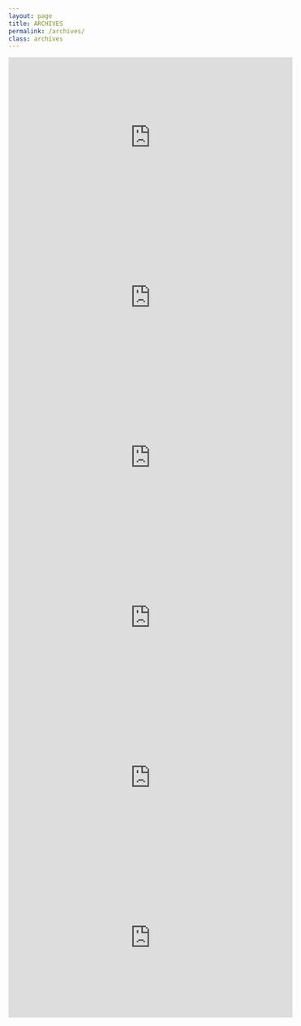 ```yaml
---
layout: page
title: ARCHIVES
permalink: /archives/
class: archives
---
```

<iframe width="560" height="315" src="https://www.youtube.com/embed/videoseries?list=PLDeicGW8SQOx4gIYdnXB9NT7Z5VS3takX" title="YouTube video player" frameborder="0" allow="accelerometer; autoplay; clipboard-write; encrypted-media; gyroscope; picture-in-picture" allowfullscreen></iframe>

<iframe width="560" height="315" src="https://www.youtube.com/embed/SN3FJmvUiEA" title="YouTube video player" frameborder="0" allow="accelerometer; autoplay; clipboard-write; encrypted-media; gyroscope; picture-in-picture" allowfullscreen></iframe>

<iframe width="560" height="315" src="https://www.youtube.com/embed/470jMy-Ngz4" title="YouTube video player" frameborder="0" allow="accelerometer; autoplay; clipboard-write; encrypted-media; gyroscope; picture-in-picture" allowfullscreen></iframe>

<iframe width="560" height="315" src="https://www.youtube.com/embed/videoseries?list=PLDeicGW8SQOxxSQVCkok2T1v45b9hkQqh" title="YouTube video player" frameborder="0" allow="accelerometer; autoplay; clipboard-write; encrypted-media; gyroscope; picture-in-picture" allowfullscreen></iframe>

<iframe width="560" height="315" src="https://www.youtube.com/embed/videoseries?list=PLDeicGW8SQOwVdHDQkhUoDkCS67VDRVAd" title="YouTube video player" frameborder="0" allow="accelerometer; autoplay; clipboard-write; encrypted-media; gyroscope; picture-in-picture" allowfullscreen></iframe>

<iframe width="560" height="315" src="https://www.youtube.com/embed/videoseries?list=PLDeicGW8SQOx1PM5iAuSNZVw28XyyawCJ" title="YouTube video player" frameborder="0" allow="accelerometer; autoplay; clipboard-write; encrypted-media; gyroscope; picture-in-picture" allowfullscreen></iframe>